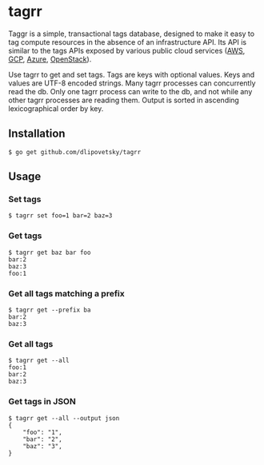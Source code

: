 # tagrr

Taggr is a simple, transactional tags database, designed to make it easy to tag compute resources in the absence of an infrastructure API. Its API is similar to the tags APIs exposed by various public cloud services ([AWS](https://docs.aws.amazon.com/AWSEC2/latest/UserGuide/Using_Tags.html), [GCP](https://cloud.google.com/compute/docs/labeling-resources), [Azure](https://docs.microsoft.com/en-us/azure/azure-resource-manager/resource-group-using-tags), [OpenStack](https://developer.openstack.org/api-ref/compute/#server-tags-servers-tags)).

Use tagrr to get and set tags. Tags are keys with optional values. Keys and values are UTF-8 encoded strings. Many tagrr processes can concurrently read the db. Only one tagrr process can write to the db, and not while any other tagrr processes are reading them. Output is sorted in ascending lexicographical order by key.

## Installation

    $ go get github.com/dlipovetsky/tagrr

## Usage

### Set tags
    $ tagrr set foo=1 bar=2 baz=3

### Get tags

    $ tagrr get baz bar foo
    bar:2
    baz:3
    foo:1

### Get all tags matching a prefix

    $ tagrr get --prefix ba
    bar:2
    baz:3

### Get all tags

    $ tagrr get --all
    foo:1
    bar:2
    baz:3

### Get tags in JSON

    $ tagrr get --all --output json
    {
        "foo": "1",
        "bar": "2",
        "baz": "3",
    }